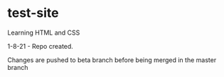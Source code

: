 # test-site
Learning HTML and CSS


1-8-21 - Repo created.

Changes are pushed to beta branch
before being merged in the master branch
